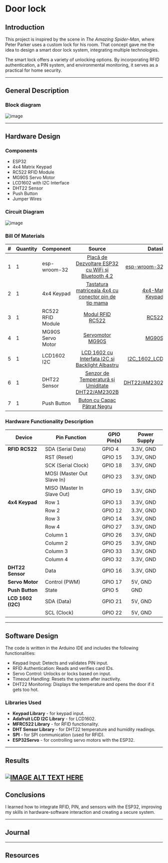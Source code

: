 # Door lock
## **Introduction**  
This project is inspired by the scene in *The Amazing Spider-Man*, where Peter Parker uses a custom lock for his room. That concept gave me the idea to design a smart door lock system, integrating multiple technologies.  

The smart lock offers a variety of unlocking options. By incorporating RFID authentication, a PIN system, and environmental monitoring, it serves as a practical for home security.  

---

## **General Description**  

### **Block diagram** 
![image](https://github.com/user-attachments/assets/4b978700-277b-4383-a625-a903e852e739)

---

## **Hardware Design**  
### **Components**  
- ESP32
- 4x4 Matrix Keypad 
- RC522 RFID Module 
- MG90S Servo Motor
- LCD1602 with I2C Interface 
- DHT22 Sensor
- Push Button  
- Jumper Wires 

### **Circuit Diagram**  
![image](https://github.com/user-attachments/assets/fa638d1b-7151-4399-ab14-fe481dd94a80)

### **Bill Of Materials**
|#|Quantity| Component             | Source                                                                                                                                                       | Datasheet |
|--|--------| --------------------- |:------------------------------------------------------------------------------------------------------------------------------------------------------------:| ---------:|
|1|1| esp-wroom-32          | [Placă de Dezvoltare ESP32 cu WiFi și Bluetooth 4.2](https://www.optimusdigital.ro/ro/placi-cu-bluetooth/4371-placa-de-dezvoltare-esp32-cu-wifi-i-bluetooth-42.html?search_query=ESP32+&results=28)|[esp-wroom-32.pdf](https://github.com/user-attachments/files/18102841/esp-wroom-32_datasheet_en.pdf)|
|2|1| 4x4 Keypad            | [Tastatura matriceala 4x4 cu conector pin de tip mama](https://www.optimusdigital.ro/ro/senzori-senzori-de-atingere/470-tastatura-matriceala-4x4-cu-conector-pin-de-tip-mama.html?search_query=4x4+keypad&results=4) |[4x4-Matrix-Keypad.pdf](https://github.com/user-attachments/files/18102987/27899-4x4-Matrix-Membrane-Keypad-v1.2.pdf)|
|3|1| RC522 RFID Module     | [Modul RFID RC522](https://www.optimusdigital.ro/ro/wireless-rfid/67-modul-cititor-rfid-mfrc522.html?search_query=rfid+rc522&results=5)|[RC522.pdf](https://github.com/user-attachments/files/18102988/RC522.pdf)|
|4|1| MG90S Servo Motor     | [Servomotor MG90S](https://www.optimusdigital.ro/ro/motoare-servomotoare/271-servomotor-mg90s.html?search_query=mg90s&results=1)|[MG90S.pdf](https://github.com/user-attachments/files/18102995/MG90S_Tower-Pro.pdf)|
|5|1| LCD1602 I2C           | [LCD 1602 cu Interfata I2C si Backlight Albastru](https://www.optimusdigital.ro/ro/optoelectronice-lcd-uri/2894-lcd-cu-interfata-i2c-si-backlight-albastru.html?search_query=lcd+i2c&results=17)|[I2C_1602_LCD.pdf](https://github.com/user-attachments/files/18103080/I2C_1602_LCD.pdf)|
|6|1| DHT22 Sensor          | [Senzor de Temperatură și Umiditate DHT22/AM2302B](https://www.optimusdigital.ro/ro/senzori-senzori-de-temperatura/3157-senzor-de-temperatura-i-umiditate-dht22am2302b.html?search_query=dht22&results=6)|[DHT22/AM2302.pdf](https://github.com/user-attachments/files/18103083/Digital%2Bhumidity%2Band%2Btemperature%2Bsensor%2BAM2302.pdf)|
|7|1| Push Button           | [Buton cu Capac Pătrat Negru](https://www.optimusdigital.ro/ro/butoane-i-comutatoare/1117-buton-cu-capac-patrat-negru.html?search_query=buton&results=215)                                  |     -     |

### **Hardware Functionality Description**
| **Device**            | **Pin Function**          | **GPIO Pin(s)**             | **Power Supply**     |
|-----------------------|---------------------------|-----------------------------|----------------------|
| **RFID RC522**        | SDA (Serial Data)         | GPIO 4                      | 3.3V, GND            |
|                       | RST (Reset)               | GPIO 15                     | 3.3V, GND            |
|                       | SCK (Serial Clock)        | GPIO 18                     | 3.3V, GND            |
|                       | MOSI (Master Out Slave In)| GPIO 23                     | 3.3V, GND            |
|                       | MISO (Master In Slave Out)| GPIO 19                     | 3.3V, GND            |
| **4x4 Keypad**        | Row 1                     | GPIO 13                     | 3.3V, GND            |
|                       | Row 2                     | GPIO 12                     | 3.3V, GND            |
|                       | Row 3                     | GPIO 14                     | 3.3V, GND            |
|                       | Row 4                     | GPIO 27                     | 3.3V, GND            |
|                       | Column 1                  | GPIO 26                     | 3.3V, GND            |
|                       | Column 2                  | GPIO 25                     | 3.3V, GND            |
|                       | Column 3                  | GPIO 33                     | 3.3V, GND            |
|                       | Column 4                  | GPIO 32                     | 3.3V, GND            |
| **DHT22 Sensor**      | Data                      | GPIO 16                     | 3.3V, GND            |
| **Servo Motor**       | Control (PWM)             | GPIO 17                     | 5V, GND              |
| **Push Button**       | State                     | GPIO 5                      | GND                  |
| **LCD 1602 (I2C)**    | SDA (Data)                | GPIO 21                     | 5V, GND              |
|                       | SCL (Clock)               | GPIO 22                     | 5V, GND              |

---

## **Software Design**  
The code is written in the Arduino IDE and includes the following functionalities:  
- Keypad Input: Detects and validates PIN input.  
- RFID Authentication: Reads and verifies card IDs.  
- Servo Control: Unlocks or locks based on input.  
- Timeout Handling: Resets the system after inactivity.  
- DHT22 Monitoring: Displays the temperature and opens the door if it gets too hot.

### **Libraries Used**  
- **Keypad Library** - for keypad input.  
- **Adafruit LCD I2C Library** - for LCD1602.  
- **MFRC522 Library** - for RFID functionality.  
- **DHT Sensor Library** - for DHT22 temperature and humidity readings.  
- **SPI** - for SPI communication (used for RFID).
- **ESP32Servo** - for controlling servo motors with the ESP32. 
---

## **Results**  
[![IMAGE ALT TEXT HERE](https://img.youtube.com/vi/PtcVzH2EXqI/0.jpg)](https://www.youtube.com/watch?v=PtcVzH2EXqI)
---

## **Conclusions**  
I learned how to integrate RFID, PIN, and sensors with the ESP32, improving my skills in hardware-software interaction and creating a secure system. 

---

## **Journal**  

---

## **Resources**  
